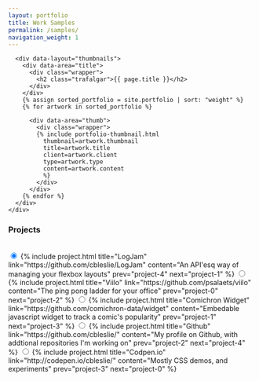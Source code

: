 ```yaml
---
layout: portfolio
title: Work Samples
permalink: /samples/
navigation_weight: 1
---
```

<main role="main" data-layout="portfolio">
  <div data-area="thumbnail">
    <div class="wrapper">

      <div data-layout="thumbnails">
        <div data-area="title">
          <div class="wrapper">
            <h2 class="trafalgar">{{ page.title }}</h2>
          </div>
        </div>
        {% assign sorted_portfolio = site.portfolio | sort: "weight" %}
        {% for artwork in sorted_portfolio %}

          <div data-area="thumb">
            <div class="wrapper">
            {% include portfolio-thumbnail.html
              thumbnail=artwork.thumbnail
              title=artwork.title
              client=artwork.client
              type=artwork.type
              content=artwork.content
              %}
            </div>
          </div>
        {% endfor %}
      </div>
    </div>
  </div>
  <div data-area="projects">
    <div class="wrapper">
      <h3 class="double-pica">Projects</h3>
      <br/>
      <div data-projects>
        <input id="project-0" name="project-set" type="radio" checked>
        {% include project.html
          title="LogJam"
          link="https://github.com/cbleslie/LogJam"
          content="An API'esq way of managing your flexbox layouts"
          prev="project-4"
          next="project-1"
        %}
        <input id="project-1" name="project-set" type="radio">
        {% include project.html
          title="Viilo"
          link="https://github.com/psalaets/viilo"
          content="The ping pong ladder for your office"
          prev="project-0"
          next="project-2"
        %}
        <input id="project-2" name="project-set" type="radio">
        {% include project.html
          title="Comichron Widget"
          link="https://github.com/comichron-data/widget"
          content="Embedable javascript widget to track a comic's popularity"
          prev="project-1"
          next="project-3"
        %}
        <input id="project-3" name="project-set" type="radio">
        {% include project.html
          title="Github"
          link="https://github.com/cbleslie/"
          content="My profile on Github, with addtional repositories I'm working on"
          prev="project-2"
          next="project-4"
        %}
        <input id="project-4" name="project-set" type="radio">
        {% include project.html
          title="Codpen.io"
          link="http://codepen.io/cbleslie/"
          content="Mostly CSS demos, and experiments"
          prev="project-3"
          next="project-0"
        %}
      </div>
    </div>
  </div>

</main>
